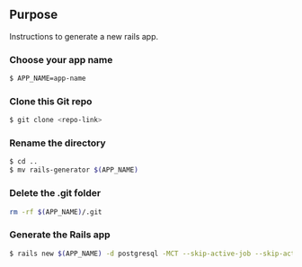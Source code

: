 ## Purpose

Instructions to generate a new rails app.

### Choose your app name

```sh
$ APP_NAME=app-name
```

### Clone this Git repo

```sh
$ git clone <repo-link>
```

### Rename the directory

```sh
$ cd ..
$ mv rails-generator $(APP_NAME)
```

### Delete the .git folder

```sh
rm -rf $(APP_NAME)/.git
```

### Generate the Rails app

```sh
$ rails new $(APP_NAME) -d postgresql -MCT --skip-active-job --skip-active-storage --skip-webpack-install
```
